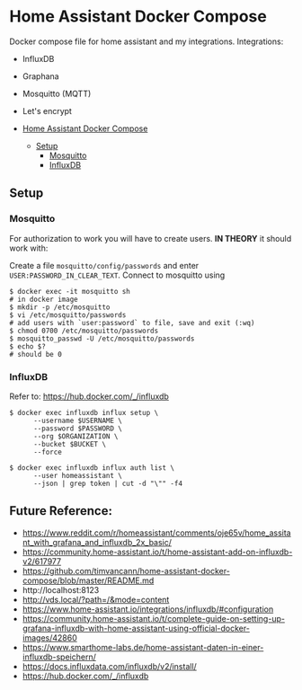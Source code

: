 # Home Assistant Docker Compose

Docker compose file for home assistant and my integrations. Integrations:
- InfluxDB
- Graphana
- Mosquitto (MQTT)
- Let's encrypt

- [Home Assistant Docker Compose](#home-assistant-docker-compose)
  - [Setup](#setup)
    - [Mosquitto](#mosquitto)
    - [InfluxDB](#influxdb)

## Setup

### Mosquitto

For authorization to work you will have to create users. **IN THEORY** it should work with:

Create a file `mosquitto/config/passwords` and enter `USER:PASSWORD_IN_CLEAR_TEXT`. Connect to mosquitto using
```shell
$ docker exec -it mosquitto sh
# in docker image
$ mkdir -p /etc/mosquitto
$ vi /etc/mosquitto/passwords
# add users with `user:password` to file, save and exit (:wq)
$ chmod 0700 /etc/mosquitto/passwords
$ mosquitto_passwd -U /etc/mosquitto/passwords
$ echo $?
# should be 0
```

### InfluxDB

Refer to: https://hub.docker.com/_/influxdb

```shell
$ docker exec influxdb influx setup \
      --username $USERNAME \
      --password $PASSWORD \
      --org $ORGANIZATION \
      --bucket $BUCKET \
      --force

$ docker exec influxdb influx auth list \
      --user homeassistant \
      --json | grep token | cut -d "\"" -f4
```

## Future Reference:

- https://www.reddit.com/r/homeassistant/comments/oje65v/home_assitant_with_grafana_and_influxdb_2x_basic/
- https://community.home-assistant.io/t/home-assistant-add-on-influxdb-v2/617977
- https://github.com/timvancann/home-assistant-docker-compose/blob/master/README.md
- http://localhost:8123
- http://vds.local/?path=/&mode=content
- https://www.home-assistant.io/integrations/influxdb/#configuration
- https://community.home-assistant.io/t/complete-guide-on-setting-up-grafana-influxdb-with-home-assistant-using-official-docker-images/42860
- https://www.smarthome-labs.de/home-assistant-daten-in-einer-influxdb-speichern/
- https://docs.influxdata.com/influxdb/v2/install/
- https://hub.docker.com/_/influxdb
